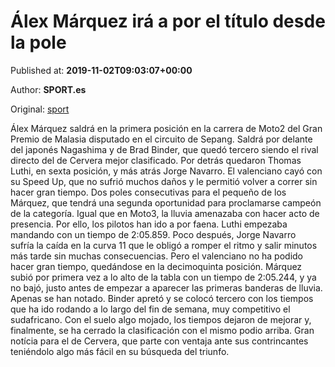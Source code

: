 
# Álex Márquez irá a por el título desde la pole

Published at: **2019-11-02T09:03:07+00:00**

Author: **SPORT.es**

Original: [sport](https://www.sport.es/es/noticias/motor/moto2/alex-marquez-ira-por-titulo-desde-pole-7711121)

Álex Márquez saldrá en la primera posición en la carrera de Moto2 del Gran Premio de Malasia disputado en el circuito de Sepang. Saldrá por delante del japonés Nagashima y de Brad Binder, que quedó tercero siendo el rival directo del de Cervera mejor clasificado. Por detrás quedaron Thomas Luthi, en sexta posición, y más atrás Jorge Navarro. El valenciano cayó con su Speed Up, que no sufrió muchos daños y le permitió volver a correr sin hacer gran tiempo.
Dos poles consecutivas para el pequeño de los Márquez, que tendrá una segunda oportunidad para proclamarse campeón de la categoría. Igual que en Moto3, la lluvia amenazaba con hacer acto de presencia. Por ello, los pilotos han ido a por faena. Luthi empezaba mandando con un tiempo de 2:05.859. Poco después, Jorge Navarro sufría la caída en la curva 11 que le obligó a romper el ritmo y salir minutos más tarde sin muchas consecuencias. Pero el valenciano no ha podido hacer gran tiempo, quedándose en la decimoquinta posición.
Márquez subió por primera vez a lo alto de la tabla con un tiempo de 2:05.244, y ya no bajó, justo antes de empezar a aparecer las primeras banderas de lluvia. Apenas se han notado. Binder apretó y se colocó tercero con los tiempos que ha ido rodando a lo largo del fin de semana, muy competitivo el sudafricano.
Con el suelo algo mojado, los tiempos dejaron de mejorar y, finalmente, se ha cerrado la clasificación con el mismo podio arriba. Gran notícia para el de Cervera, que parte con ventaja ante sus contrincantes teniéndolo algo más fácil en su búsqueda del triunfo.
